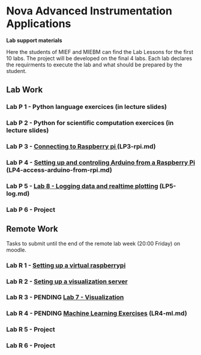 # Nova Advanced Instrumentation Applications

**Lab support materials**

Here the students of MIEF and MIEBM can find the Lab Lessons for the first 10 labs. The project will be developed on the final 4 labs. Each lab declares the requirments to execute the lab and what should be prepared by the student.  

## Lab Work 

### Lab P 1 - Python language exercices (in lecture slides)

### Lab P 2 - Python for scientific computation exercices (in lecture slides)

### Lab P 3 - [Connecting to Raspberry pi ](lab4-rpi.md) (LP3-rpi.md)

### Lab P 4 - [Setting up and controling Arduino from a Raspberry Pi](lab5-access-arduino-from-rpi.md) (LP4-access-arduino-from-rpi.md)

### Lab P 5 - [Lab 8 - Logging data and realtime plotting](lab8-log.md) (LP5-log.md)

### Lab P 6 - Project


## Remote Work 

Tasks to submit until the end of the remote lab week (20:00 Friday) on moodle.

### Lab R 1 - [Setting up a virtual raspberrypi](LR1-virtualization.md)

### Lab R 2 -  [Seting up a visualization server](LR2-vis-server.md)

### Lab R 3 - PENDING [Lab 7 - Visualization](LR3-vis.md)

### Lab R 4 - PENDING [Machine Learning Exercises](lab9-ml.md) (LR4-ml.md)

### Lab R 5 - Project

### Lab R 6 - Project




